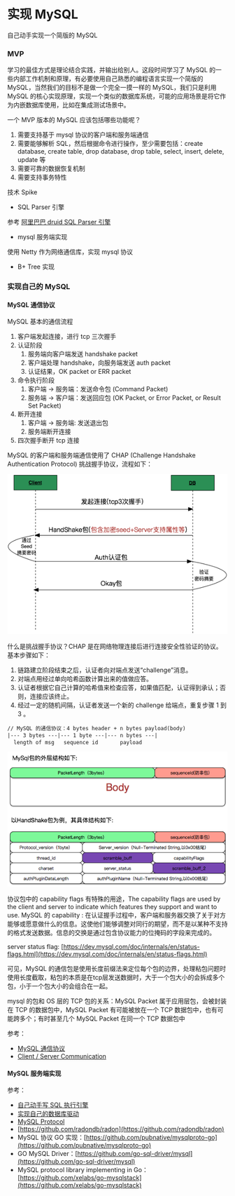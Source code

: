 # 实现 MySQL

自己动手实现一个简版的 MySQL

### MVP

学习的最佳方式是理论结合实践，并输出给别人。这段时间学习了 MySQL 的一些内部工作机制和原理，有必要使用自己熟悉的编程语言实现一个简版的 MySQL，当然我们的目标不是做一个完全一摸一样的 MySQL，我们只是利用 MySQL 的核心实现原理，实现一个类似的数据库系统，可能的应用场景是将它作为内嵌数据库使用，比如在集成测试场景中。

一个 MVP 版本的 MySQL 应该包括哪些功能呢？

1. 需要支持基于 mysql 协议的客户端和服务端通信
2. 需要能够解析 SQL，然后根据命令进行操作，至少需要包括：create database, create table, drop database, drop table, select, insert, delete, update 等
3. 需要可靠的数据恢复机制
4. 需要支持事务特性

技术 Spike

* SQL Parser 引擎

参考 [阿里巴巴 druid SQL Parser 引擎](https://github.com/alibaba/druid/wiki/SQL-Parser)

* mysql 服务端实现

使用 Netty 作为网络通信库，实现 mysql 协议

* B+ Tree 实现

### 实现自己的 MySQL

#### MySQL 通信协议

MySQL 基本的通信流程

1. 客户端发起连接，进行 tcp 三次握手
2. 认证阶段
   1. 服务端向客户端发送 handshake packet
   2. 客户端处理 handshake，向服务端发送 auth packet
   3. 认证结果，OK packet or ERR packet
3. 命令执行阶段
   1. 客户端 -&gt; 服务端：发送命令包 \(Command Packet\)
   2. 服务端 -&gt; 客户端：发送回应包 \(OK Packet, or Error Packet, or Result Set Packet\)
4. 断开连接
   1. 客户端 -&gt; 服务端: 发送退出包
   2. 服务端断开连接
5. 四次握手断开 tcp 连接

MySQL 的客户端和服务端通信使用了 CHAP \(Challenge Handshake Authentication Protocol\) 挑战握手协议，流程如下：

![MySQL &#x5BA2;&#x6237;&#x7AEF;&#x548C;&#x670D;&#x52A1;&#x7AEF;&#x5EFA;&#x7ACB;&#x8FDE;&#x63A5;&#x4E0E;&#x8BA4;&#x8BC1;&#x8FC7;&#x7A0B;](../../.gitbook/assets/image%20%2868%29.png)

什么是挑战握手协议？CHAP 是在网络物理连接后进行连接安全性验证的协议。基本步骤如下：

1. 链路建立阶段结束之后，认证者向对端点发送“challenge”消息。
2. 对端点用经过单向哈希函数计算出来的值做应答。
3. 认证者根据它自己计算的哈希值来检查应答，如果值匹配，认证得到承认；否则，连接应该终止。
4. 经过一定的随机间隔，认证者发送一个新的 challenge 给端点，重复步骤 1 到 3 。



```text
// MySQL 的通信协议：4 bytes header + n bytes payload(body)
|--- 3 bytes ---|--- 1 byte ---|--- n bytes ---|
  length of msg   sequence id       payload
```

![HandShake &#x5305;](../../.gitbook/assets/image%20%2867%29.png)

协议包中的 capability flags 有特殊的用途，The capability flags are used by the client and server to indicate which features they support and want to use. MySQL 的 capability : 在认证握手过程中，客户端和服务器交换了关于对方能够或愿意做什么的信息。这使他们能够调整对同行的期望，而不是以某种不支持的格式发送数据。信息的交换是通过包含协议能力的位掩码的字段来完成的。

server status flag: [https://dev.mysql.com/doc/internals/en/status-flags.html](https://dev.mysql.com/doc/internals/en/status-flags.html)

可见，MySQL 的通信包是使用长度前缀法来定位每个包的边界，处理粘包问题时使用长度截取，粘包的本质是在tcp层发送数据时，大于一个包大小的会拆成多个包，小于一个包大小的会组合在一起。

mysql 的包和 OS 层的 TCP 包的关系：MySQL Packet 属于应用层包，会被封装在 TCP 的数据包中，MySQL Packet 有可能被放在一个 TCP 数据包中，也有可能跨多个；有时甚至几个 MySQL Packet 在同一个 TCP 数据包中

参考：

* [MySQL 通信协议](https://jin-yang.github.io/post/mysql-protocol.html)
* [Client / Server Communication](https://www.oreilly.com/library/view/understanding-mysql-internals/0596009577/ch04.html)

#### MySQL 服务端实现

参考：

* [自己动手写 SQL 执行引擎](https://github.com/chaintechinfo/Freedom)
* [实现自己的数据库驱动](https://github.com/CallMeJiaGu/MySQL-Protocol) 
* [MySQL Protocol](https://github.com/sea-boat/mysql-protocol)
* [https://github.com/radondb/radon](https://github.com/radondb/radon)
* MySQL 协议 GO 实现：[https://github.com/pubnative/mysqlproto-go](https://github.com/pubnative/mysqlproto-go)
* GO MySQL Driver：[https://github.com/go-sql-driver/mysql](https://github.com/go-sql-driver/mysql)
* MySQL protocol library implementing in Go：[https://github.com/xelabs/go-mysqlstack](https://github.com/xelabs/go-mysqlstack)

